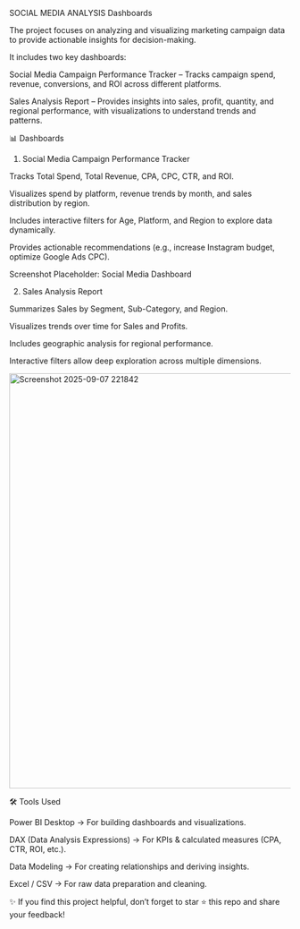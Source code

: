 
SOCIAL MEDIA ANALYSIS Dashboards

The project focuses on analyzing and visualizing marketing campaign data to provide actionable insights for decision-making.

It includes two key dashboards:

Social Media Campaign Performance Tracker – Tracks campaign spend, revenue, conversions, and ROI across different platforms.

Sales Analysis Report – Provides insights into sales, profit, quantity, and regional performance, with visualizations to understand trends and patterns.

📊 Dashboards
1. Social Media Campaign Performance Tracker

Tracks Total Spend, Total Revenue, CPA, CPC, CTR, and ROI.

Visualizes spend by platform, revenue trends by month, and sales distribution by region.

Includes interactive filters for Age, Platform, and Region to explore data dynamically.

Provides actionable recommendations (e.g., increase Instagram budget, optimize Google Ads CPC).

Screenshot Placeholder:
Social Media Dashboard

2. Sales Analysis Report

Summarizes Sales by Segment, Sub-Category, and Region.

Visualizes trends over time for Sales and Profits.

Includes geographic analysis for regional performance.

Interactive filters allow deep exploration across multiple dimensions.

<img width="1327" height="742" alt="Screenshot 2025-09-07 221842" src="https://github.com/user-attachments/assets/3e204c12-00dd-4b85-859a-5d73e36b7223" />


🛠 Tools Used

Power BI Desktop → For building dashboards and visualizations.

DAX (Data Analysis Expressions) → For KPIs & calculated measures (CPA, CTR, ROI, etc.).

Data Modeling → For creating relationships and deriving insights.

Excel / CSV → For raw data preparation and cleaning.

✨ If you find this project helpful, don’t forget to star ⭐ this repo and share your feedback!
